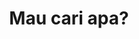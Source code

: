 ---
title: "Mau cari apa?"
url: /cari
layout: "search"
summary: "mau cari apa?"
placeholder: "Ketik disini.."
---